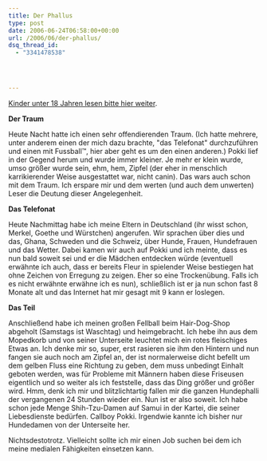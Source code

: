 ```yaml
---
title: Der Phallus
type: post
date: 2006-06-24T06:58:00+00:00
url: /2006/06/der-phallus/
dsq_thread_id:
  - "3341478538"




---
```

[Kinder unter 18 Jahren lesen bitte hier weiter][1].

**Der Traum**

Heute Nacht hatte ich einen sehr offendierenden Traum. (Ich hatte mehrere, unter anderem einen der mich dazu brachte, "das Telefonat" durchzuführen und einen mit Fussball&trade;, hier aber geht es um den einen anderen.) Pokki lief in der Gegend herum und wurde immer kleiner. Je mehr er klein wurde, umso größer wurde sein, ehm, hem, Zipfel (der eher in menschlich karrikierender Weise ausgestattet war, nicht canin). Das wars auch schon mit dem Traum. Ich erspare mir und dem werten (und auch dem unwerten) Leser die Deutung dieser Angelegenheit.

**Das Telefonat**

Heute Nachmittag habe ich meine Eltern in Deutschland (ihr wisst schon, Merkel, Goethe und Würstchen) angerufen. Wir sprachen über dies und das, Ghana, Schweden und die Schweiz, über Hunde, Frauen, Hundefrauen und das Wetter. Dabei kamen wir auch auf Pokki und ich meinte, dass es nun bald soweit sei und er die Mädchen entdecken würde (eventuell erwähnte ich auch, dass er bereits Fleur in spielender Weise bestiegen hat ohne Zeichen von Erregung zu zeigen. Eher so eine Trockenübung. Falls ich es nicht erwähnte erwähne ich es nun), schließlich ist er ja nun schon fast 8 Monate alt und das Internet hat mir gesagt mit 9 kann er loslegen.

**Das Teil**

Anschließend habe ich meinen großen Fellball beim Hair-Dog-Shop abgeholt (Samstags ist Waschtag) und heimgebracht. Ich hebe ihn aus dem Mopedkorb und von seiner Unterseite leuchtet mich ein rotes fleischiges Etwas an. Ich denke mir so, super, erst rasieren sie ihm den Hintern und nun fangen sie auch noch am Zipfel an, der ist normalerweise dicht befellt um dem gelben Fluss eine Richtung zu geben, dem muss unbedingt Einhalt geboten werden, was für Probleme mit Männern haben diese Friseusen eigentlich und so weiter als ich feststelle, dass das Ding größer und größer wird. Hmm, denk ich mir und blitzlichtartig fallen mir die ganzen Hundephalli der vergangenen 24 Stunden wieder ein. Nun ist er also soweit. Ich habe schon jede Menge Shih-Tzu-Damen auf Samui in der Kartei, die seiner Liebesdienste bedürfen. Callboy Pokki. Irgendwie kannte ich bisher nur Hundedamen von der Unterseite her.

Nichtsdestotrotz. Vielleicht sollte ich mir einen Job suchen bei dem ich meine medialen Fähigkeiten einsetzen kann.

 [1]: http://disney.go.com/home/today/index.html
